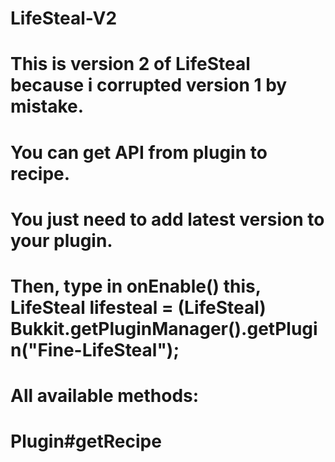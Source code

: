 # LifeSteal-V2
# This is version 2 of LifeSteal because i corrupted version 1 by mistake.
#
# You can get API from plugin to recipe.
# You just need to add latest version to your plugin.
# Then, type in onEnable() this, LifeSteal lifesteal = (LifeSteal) Bukkit.getPluginManager().getPlugin("Fine-LifeSteal");
# All available methods:
# Plugin#getRecipe
